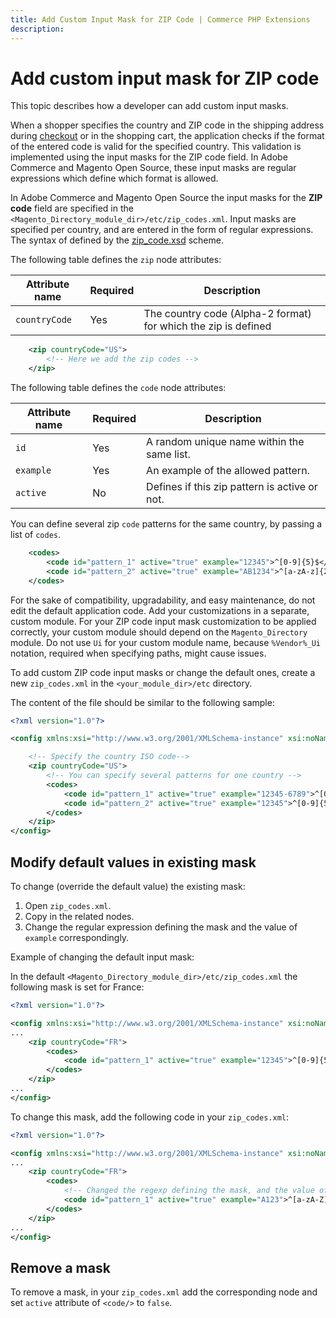 ```yaml
---
title: Add Custom Input Mask for ZIP Code | Commerce PHP Extensions
description:
---
```


# Add custom input mask for ZIP code

This topic describes how a developer can add custom input masks.

When a shopper specifies the country and ZIP code in the shipping address during [checkout](https://glossary.magento.com/checkout) or in the shopping cart, the application checks if the format of the entered code is valid for the specified country. This validation is implemented using the input masks for the ZIP code field. In Adobe Commerce and Magento Open Source, these input masks are regular expressions which define which format is allowed.

In Adobe Commerce and Magento Open Source the input masks for the **ZIP code** field are specified in the `<Magento_Directory_module_dir>/etc/zip_codes.xml`. Input masks are specified per country, and are entered in the form of regular expressions.
The syntax of defined by the [zip_code.xsd](https://github.com/magento/magento2/blob/2.4/app/code/Magento/Directory/etc/zip_codes.xsd) scheme.

The following table defines the `zip` node attributes:

 Attribute name | Required | Description
--- | --- | ---
`countryCode` | Yes | The country code (Alpha-2 format) for which the zip is defined

```xml
    <zip countryCode="US">
        <!-- Here we add the zip codes -->
    </zip>
```

The following table defines the `code` node attributes:

 Attribute name | Required | Description
--- | --- | ---
`id` | Yes | A random unique name within the same list.
`example` | Yes | An example of the allowed pattern.
`active` | No | Defines if this zip pattern is active or not.

You can define several zip `code` patterns for the same country, by passing a list of `codes`.

```xml
    <codes>
        <code id="pattern_1" active="true" example="12345">^[0-9]{5}$</code>
        <code id="pattern_2" active="true" example="AB1234">^[a-zA-z]{2}[0-9]{4}$</code>
    </codes>
```

For the sake of compatibility, upgradability, and easy maintenance, do not edit the default application code. Add your customizations in a separate, custom module. For your ZIP code input mask customization to be applied correctly, your custom module should depend on the `Magento_Directory` module. Do not use `Ui` for your custom module name, because `%Vendor%_Ui` notation, required when specifying paths, might cause issues.

To add custom ZIP code input masks or change the default ones, create a new `zip_codes.xml` in the `<your_module_dir>/etc` directory.

The content of the file should be similar to the following sample:

```xml
<?xml version="1.0"?>

<config xmlns:xsi="http://www.w3.org/2001/XMLSchema-instance" xsi:noNamespaceSchemaLocation="urn:magento:module:Magento_Directory:etc/zip_codes.xsd">

    <!-- Specify the country ISO code-->
    <zip countryCode="US">
        <!-- You can specify several patterns for one country -->
        <codes>
            <code id="pattern_1" active="true" example="12345-6789">^[0-9]{5}\-[0-9]{4}$</code>
            <code id="pattern_2" active="true" example="12345">^[0-9]{5}$</code>
        </codes>
    </zip>
</config>
```

## Modify default values in existing mask

To change (override the default value) the existing mask:

1. Open `zip_codes.xml`.
1. Copy in the related nodes.
1. Change the regular expression defining the mask and the value of `example` correspondingly.

Example of changing the default input mask:

In the default `<Magento_Directory_module_dir>/etc/zip_codes.xml` the following mask is set for France:

```xml
<?xml version="1.0"?>

<config xmlns:xsi="http://www.w3.org/2001/XMLSchema-instance" xsi:noNamespaceSchemaLocation="urn:magento:module:Magento_Directory:etc/zip_codes.xsd">
...
    <zip countryCode="FR">
        <codes>
            <code id="pattern_1" active="true" example="12345">^[0-9]{5}$</code>
        </codes>
    </zip>
...
</config>
```

To change this mask, add the following code in your `zip_codes.xml`:

```xml
<?xml version="1.0"?>

<config xmlns:xsi="http://www.w3.org/2001/XMLSchema-instance" xsi:noNamespaceSchemaLocation="urn:magento:module:Magento_Directory:etc/zip_codes.xsd">
...
    <zip countryCode="FR">
        <codes>
            <!-- Changed the regexp defining the mask, and the value of "example" -->
            <code id="pattern_1" active="true" example="A123">^[a-zA-Z]{1}[0-9]{3}$</code>
        </codes>
    </zip>
...
</config>
```

## Remove a mask

To remove a mask, in your `zip_codes.xml` add the corresponding node and set `active` attribute of `<code/>` to `false`.
